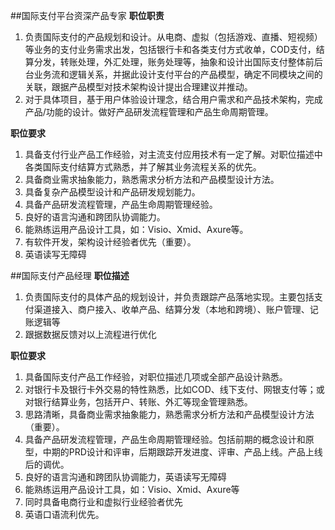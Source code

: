 ##国际支付平台资深产品专家
**职位职责**
1. 负责国际支付的产品规划和设计。从电商、虚拟（包括游戏、直播、短视频）等业务的支付业务需求出发，包括银行卡和各类支付方式收单，COD支付，结算分发，转账处理，外汇处理，账务处理等，抽象和设计出国际支付整体前后台业务流和逻辑关系，并据此设计支付平台的产品模型，确定不同模块之间的关联，跟据产品模型对技术架构设计提出合理建议并推动。
2. 对于具体项目，基于用户体验设计理念，结合用户需求和产品技术架构，完成产品/功能的设计。做好产品研发流程管理和产品生命周期管理。

**职位要求**
1. 具备支付行业产品工作经验，对主流支付应用技术有一定了解。对职位描述中各类国际支付结算方式熟悉，并了解其业务流程关系的优先。
2. 具备商业需求抽象能力，熟悉需求分析方法和产品模型设计方法。
3. 具备复杂产品模型设计和产品研发规划能力。
4. 具备产品研发流程管理，产品生命周期管理经验。
5. 良好的语言沟通和跨团队协调能力。
6. 能熟练运用产品设计工具，如：Visio、Xmid、Axure等。
7. 有软件开发，架构设计经验者优先（重要）。
8. 英语读写无障碍

##国际支付产品经理
**职位描述**
1. 负责国际支付的具体产品的规划设计，并负责跟踪产品落地实现。主要包括支付渠道接入、商户接入、收单产品、结算分发（本地和跨境）、账户管理、记账逻辑等
2. 跟据数据反馈对以上流程进行优化

**职位要求**
1. 具备国际支付产品工作经验，对职位描述几项或全部产品设计熟悉。
2. 对银行卡及银行卡外交易的特性熟悉，比如COD、线下支付、网银支付等；或对银行结算业务，包括开户、转账、外汇等现金管理熟悉。
3. 思路清晰，具备商业需求抽象能力，熟悉需求分析方法和产品模型设计方法（重要）。
4. 具备产品研发流程管理，产品生命周期管理经验。包括前期的概念设计和原型，中期的PRD设计和评审，后期跟踪开发进度、评审、产品上线。产品上线后的调优。
5. 良好的语言沟通和跨团队协调能力，英语读写无障碍
6. 能熟练运用产品设计工具，如：Visio、Xmid、Axure等
7. 同时具备电商行业和虚拟行业经验者优先
8. 英语口语流利优先。
